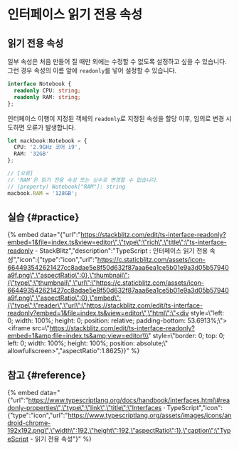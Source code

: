 # 인터페이스 읽기 전용 속성

## 읽기 전용 속성

일부 속성은 처음 만들어 질 때만 외에는 수정할 수 없도록 설정하고 싶을 수 있습니다. 그런 경우 속성의 이름 앞에 `readonly`를 넣어 설정할 수 있습니다.

```typescript
interface Notebook { 
  readonly CPU: string; 
  readonly RAM: string;
};
```

인터페이스 이행이 지정된 객체의 `readonly`로 지정된 속성을 할당 이후, 임의로 변경 시도하면 오류가 발생합니다.

```typescript
let mackbook:Notebook = { 
  CPU: '2.9GHz 코어 i9',
  RAM: '32GB'
};

// [오류]
// 'RAM'은 읽기 전용 속성 또는 상수로 변경할 수 없습니다.
// (property) Notebook["RAM"]: string
macbook.RAM = '128GB';
```

## 실습 {#practice}

{% embed data="{\"url\":\"https://stackblitz.com/edit/ts-interface-readonly?embed=1&file=index.ts&view=editor\",\"type\":\"rich\",\"title\":\"ts-interface-readonly - StackBlitz\",\"description\":\"TypeScript : 인터페이스 읽기 전용 속성\",\"icon\":{\"type\":\"icon\",\"url\":\"https://c.staticblitz.com/assets/icon-664493542621427cc8adae5e8f50d632f87aaa6ea1ce5b01e9a3d05b57940a9f.png\",\"aspectRatio\":0},\"thumbnail\":{\"type\":\"thumbnail\",\"url\":\"https://c.staticblitz.com/assets/icon-664493542621427cc8adae5e8f50d632f87aaa6ea1ce5b01e9a3d05b57940a9f.png\",\"aspectRatio\":0},\"embed\":{\"type\":\"reader\",\"url\":\"https://stackblitz.com/edit/ts-interface-readonly?embed=1&file=index.ts&view=editor\",\"html\":\"<div style=\\\"left: 0; width: 100%; height: 0; position: relative; padding-bottom: 53.6913%;\\\"><iframe src=\\\"https://stackblitz.com/edit/ts-interface-readonly?embed=1&amp;file=index.ts&amp;view=editor\\\" style=\\\"border: 0; top: 0; left: 0; width: 100%; height: 100%; position: absolute;\\\" allowfullscreen></iframe></div>\",\"aspectRatio\":1.8625}}" %}

## 참고 {#reference}

{% embed data="{\"url\":\"https://www.typescriptlang.org/docs/handbook/interfaces.html\#readonly-properties\",\"type\":\"link\",\"title\":\"Interfaces · TypeScript\",\"icon\":{\"type\":\"icon\",\"url\":\"https://www.typescriptlang.org/assets/images/icons/android-chrome-192x192.png\",\"width\":192,\"height\":192,\"aspectRatio\":1},\"caption\":\"TypeScript - 읽기 전용 속성\"}" %}

